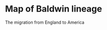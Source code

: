 <!DOCTYPE html>
<html>
<body>

<h1>Map of Baldwin lineage</h1>

<p>The migration from England to America</p>

</body>
</html>

